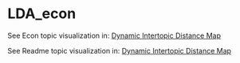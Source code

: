 # LDA_econ

See Econ topic visualization in: [Dynamic Intertopic Distance Map](https://htmlpreview.github.io/?https://github.com/hesongrun/LDA_econ/blob/master/Topic_visualization/topic_model.html)

See Readme topic visualization in: [Dynamic Intertopic Distance Map](https://htmlpreview.github.io/?https://github.com/hesongrun/LDA_econ/blob/master/Topic_visualization/Readme_Topic_vis.html)
